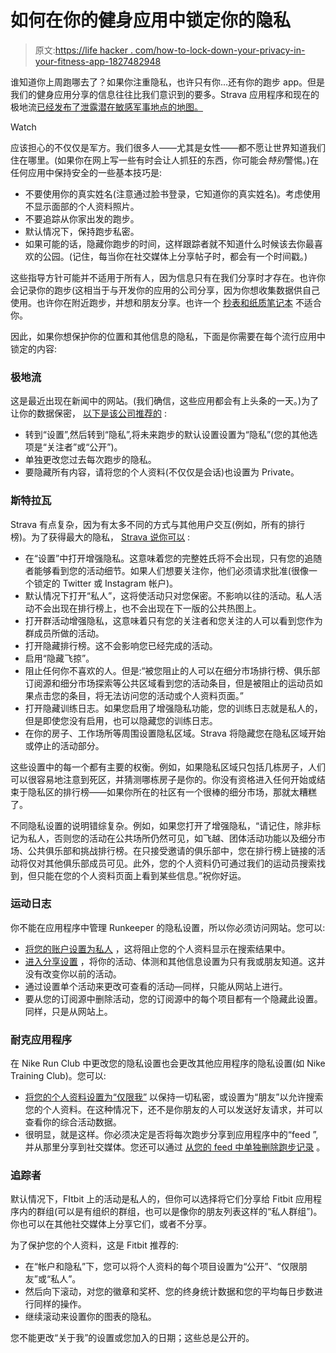 # 如何在你的健身应用中锁定你的隐私

> 原文:[https://life hacker . com/how-to-lock-down-your-privacy-in-your-fitness-app-1827482948](https://lifehacker.com/how-to-lock-down-your-privacy-in-your-fitness-app-1827482948)

谁知道你上周跑哪去了？如果你注重隐私，也许只有你...还有你的跑步 app。但是我们的健身应用分享的信息往往比我们意识到的要多。Strava 应用程序和现在的极地流[已经发布了泄露潜在敏感军事地点的地图。](https://gizmodo.com/workout-data-from-fitness-app-used-to-identify-governme-1827429832) 

Watch

应该担心的不仅仅是军方。我们很多人——尤其是女性——都不愿让世界知道我们住在哪里。(如果你在网上写一些有时会让人抓狂的东西，你可能会*特别*警惕。)在任何应用中保持安全的一些基本技巧是:

*   不要使用你的真实姓名(注意通过脸书登录，它知道你的真实姓名)。考虑使用不显示面部的个人资料照片。
*   不要追踪从你家出发的跑步。
*   默认情况下，保持跑步私密。
*   如果可能的话，隐藏你跑步的时间，这样跟踪者就不知道什么时候该去你最喜欢的公园。(记住，每当你在社交媒体上分享帖子时，都会有一个时间戳。)

这些指导方针可能并不适用于所有人，因为信息只有在我们分享时才存在。也许你会记录你的跑步(这相当于与开发你的应用的公司分享，因为你想收集数据供自己使用。也许你在附近跑步，并想和朋友分享。也许一个 [秒表和纸质笔记本](https://vitals.lifehacker.com/this-paper-template-helps-you-stick-to-your-running-reg-1782351372) 不适合你。

因此，如果你想保护你的位置和其他信息的隐私，下面是你需要在每个流行应用中锁定的内容:

### 极地流

这是最近出现在新闻中的网站。(我们确信，这些应用都会有上头条的一天。)为了让你的数据保密， [以下是该公司推荐的](https://support.polar.com/us-en/support/how_to_manage_privacy_in_the_flow_web_service) :

*   转到“设置”,然后转到“隐私”,将未来跑步的默认设置设置为“隐私”(您的其他选项是“关注者”或“公开”)。
*   单独更改您过去每次跑步的隐私。
*   要隐藏所有内容，请将您的个人资料(不仅仅是会话)也设置为 Private。

### 斯特拉瓦

Strava 有点复杂，因为有太多不同的方式与其他用户交互(例如，所有的排行榜)。为了获得最大的隐私， [Strava 说你可以](https://support.strava.com/hc/en-us/articles/207343930-Privacy-Settings-on-the-Mobile-App?mobile_site=true) :

*   在“设置”中打开增强隐私。这意味着您的完整姓氏将不会出现，只有您的追随者能够看到您的活动细节。如果人们想要关注你，他们必须请求批准(很像一个锁定的 Twitter 或 Instagram 帐户)。
*   默认情况下打开“私人”，这将使活动只对您保密。不影响以往的活动。私人活动不会出现在排行榜上，也不会出现在下一版的公共热图上。
*   打开群活动增强隐私，这意味着只有您的关注者和您关注的人可以看到您作为群成员所做的活动。
*   打开隐藏排行榜。这不会影响您已经完成的活动。
*   启用“隐藏飞掠”。
*   阻止任何你不喜欢的人。但是:“被您阻止的人可以在细分市场排行榜、俱乐部订阅源和细分市场探索等公共区域看到您的活动条目，但是被阻止的运动员如果点击您的条目，将无法访问您的活动或个人资料页面。”
*   打开隐藏训练日志。如果您启用了增强隐私功能，您的训练日志就是私人的，但是即使您没有启用，也可以隐藏您的训练日志。
*   在你的房子、工作场所等周围设置隐私区域。Strava 将隐藏您在隐私区域开始或停止的活动部分。

这些设置中的每一个都有主要的权衡。例如，如果隐私区域只包括几栋房子，人们可以很容易地注意到死区，并猜测哪栋房子是你的。你没有资格进入任何开始或结束于隐私区的排行榜——如果你所在的社区有一个很棒的细分市场，那就太糟糕了。

不同隐私设置的说明错综复杂。例如，如果您打开了增强隐私，“请记住，除非标记为私人，否则您的活动在公共场所仍然可见，如飞越、团体活动功能以及细分市场、公共俱乐部和挑战排行榜。在只接受邀请的俱乐部中，您在排行榜上链接的活动将仅对其他俱乐部成员可见。此外，您的个人资料仍可通过我们的运动员搜索找到，但只能在您的个人资料页面上看到某些信息。”祝你好运。

### 运动日志

你不能在应用程序中管理 Runkeeper 的隐私设置，所以你必须访问网站。您可以:

*   [将您的账户设置为私人](https://support.runkeeper.com/hc/en-us/articles/201110016-How-to-change-your-account-profile-privacy-settings) ，这将阻止您的个人资料显示在搜索结果中。
*   [进入分享设置](https://support.runkeeper.com/hc/en-us/articles/201109286-How-To-Manage-Sharing-Settings) ，将你的活动、体测和其他信息设置为只有我或朋友知道。这并没有改变你以前的活动。
*   通过设置单个活动来更改可查看的活动—同样，只能从网站上进行。
*   要从您的订阅源中删除活动，您的订阅源中的每个项目都有一个隐藏此设置。同样，只是从网站上。

### 耐克应用程序

在 Nike Run Club 中更改您的隐私设置也会更改其他应用程序的隐私设置(如 Nike Training Club)。您可以:

*   [将您的个人资料设置为“仅限我”](https://help-en-us.nike.com/app/answer/a_id/66280) 以保持一切私密，或设置为“朋友”以允许搜索您的个人资料。在这种情况下，还不是你朋友的人可以发送好友请求，并可以查看你的综合活动数据。
*   很明显，就是这样。你必须决定是否将每次跑步分享到应用程序中的“feed ”,并从那里分享到社交媒体。您还可以通过 [从您的 feed 中单独删除跑步记录](http://support-en-us.nikeplus.com/app/answers/detail/a_id/32742) 。

### 追踪者

默认情况下，FItbit 上的活动是私人的，但你可以选择将它们分享给 Fitbit 应用程序内的群组(可以是有组织的群组，也可以是像你的朋友列表这样的“私人群组”)。你也可以在其他社交媒体上分享它们，或者不分享。

为了保护您的个人资料，这是 Fitbit 推荐的:

*   在“帐户和隐私”下，您可以将个人资料的每个项目设置为“公开”、“仅限朋友”或“私人”。
*   然后向下滚动，对您的徽章和奖杯、您的终身统计数据和您的平均每日步数进行同样的操作。
*   继续滚动来设置你的图表的隐私。

您不能更改“关于我”的设置或您加入的日期；这些总是公开的。